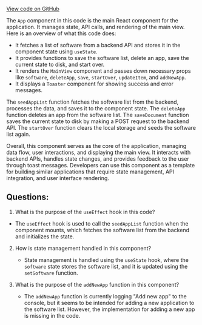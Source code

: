 [View code on GitHub](https://github.com/johan-weitner/chezmoi-ui.git/client/src/App.jsx)

The `App` component in this code is the main React component for the application. It manages state, API calls, and rendering of the main view. Here is an overview of what this code does:

- It fetches a list of software from a backend API and stores it in the component state using `useState`.
- It provides functions to save the software list, delete an app, save the current state to disk, and start over.
- It renders the `MainView` component and passes down necessary props like `software`, `deleteApp`, `save`, `startOver`, `updateItem`, and `addNewApp`.
- It displays a `Toaster` component for showing success and error messages.

The `seedAppList` function fetches the software list from the backend, processes the data, and saves it to the component state. The `deleteApp` function deletes an app from the software list. The `saveDocument` function saves the current state to disk by making a POST request to the backend API. The `startOver` function clears the local storage and seeds the software list again.

Overall, this component serves as the core of the application, managing data flow, user interactions, and displaying the main view. It interacts with backend APIs, handles state changes, and provides feedback to the user through toast messages. Developers can use this component as a template for building similar applications that require state management, API integration, and user interface rendering.
## Questions: 
 1. What is the purpose of the `useEffect` hook in this code?
   
   - The `useEffect` hook is used to call the `seedAppList` function when the component mounts, which fetches the software list from the backend and initializes the state.

2. How is state management handled in this component?
   
   - State management is handled using the `useState` hook, where the `software` state stores the software list, and it is updated using the `setSoftware` function.

3. What is the purpose of the `addNewApp` function in this component?
   
   - The `addNewApp` function is currently logging "Add new app" to the console, but it seems to be intended for adding a new application to the software list. However, the implementation for adding a new app is missing in the code.